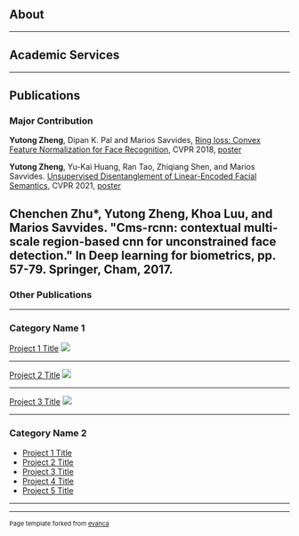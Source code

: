 ## About

---

## Academic Services

---

## Publications 
### Major Contribution
**Yutong Zheng**, Dipan K. Pal and Marios Savvides, [Ring loss: Convex Feature Normalization for Face Recognition](https://arxiv.org/abs/1803.00130), CVPR 2018, [poster](https://yutongzheng.github.io/pdf/CVPR2018PosterRingLoss42x87.pdf)

**Yutong Zheng**, Yu-Kai Huang, Ran Tao, Zhiqiang Shen, and Marios Savvides. [Unsupervised Disentanglement of Linear-Encoded Facial Semantics](https://arxiv.org/abs/2103.16605), CVPR 2021, [poster](https://yutongzheng.github.io/pdf/Unsupervised_disentanglement_cvpr21_poster.pdf)

Chenchen Zhu*, **Yutong Zheng**, Khoa Luu, and Marios Savvides. "Cms-rcnn: contextual multi-scale region-based cnn for unconstrained face detection." In Deep learning for biometrics, pp. 57-79. Springer, Cham, 2017.
---

### Other Publications

---


### Category Name 1 

[Project 1 Title](/sample_page)
<img src="images/dummy_thumbnail.jpg?raw=true"/>

---
[Project 2 Title](/pdf/sample_presentation.pdf)
<img src="images/dummy_thumbnail.jpg?raw=true"/>

---
[Project 3 Title](http://example.com/)
<img src="images/dummy_thumbnail.jpg?raw=true"/>

---

### Category Name 2

- [Project 1 Title](http://example.com/)
- [Project 2 Title](http://example.com/)
- [Project 3 Title](http://example.com/)
- [Project 4 Title](http://example.com/)
- [Project 5 Title](http://example.com/)

---




---
<p style="font-size:11px">Page template forked from <a href="https://github.com/evanca/quick-portfolio">evanca</a></p>
<!-- Remove above link if you don't want to attibute -->
